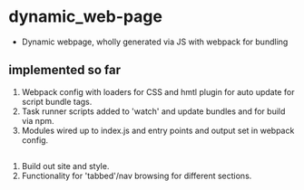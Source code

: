 # dynamic_web-page

- Dynamic webpage, wholly generated via JS with webpack for bundling

## implemented so far
1. Webpack config with loaders for CSS and hmtl plugin for auto update for script bundle tags.
2. Task runner scripts added to 'watch' and update bundles and for build via npm.
3. Modules wired up to index.js and entry points and output set in webpack config.

##
1. Build out site and style.
2. Functionality for 'tabbed'/nav browsing for different sections.